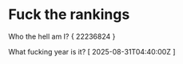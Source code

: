 # Fuck the rankings

Who the hell am I?
{ 22236824 }

What fucking year is it?
[ 2025-08-31T04:40:00Z ]

